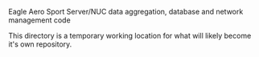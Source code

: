 Eagle Aero Sport
Server/NUC data aggregation, database and network management code

This directory is a temporary working location for what will likely become it's own repository.
